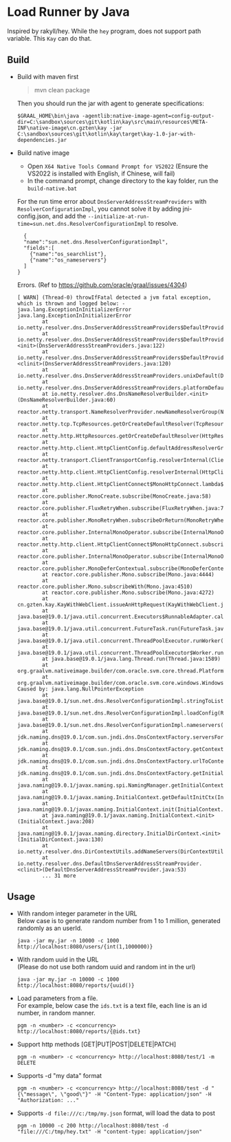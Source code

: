 # Load Runner by Java
Inspired by rakyll/hey. While the `hey` program, does not support path variable. This `Kay` can  do that.

## Build
- Build with maven first
  > mvn clean package
  > 
  Then you should run the jar with agent to generate specifications:
  ```
  $GRAAL_HOME\bin\java -agentlib:native-image-agent=config-output-dir=C:\sandbox\sources\git\kotlin\kay\src\main\resources\META-INF\native-image\cn.gzten\kay -jar C:\sandbox\sources\git\kotlin\kay\target\kay-1.0-jar-with-dependencies.jar
  ```
- Build native image
  - Open `X64 Native Tools Command Prompt for VS2022` (Ensure the VS2022 is installed with English, if Chinese, will fail)
  - In the command prompt, change directory to the kay folder, run the `build-native.bat`

  For the run time error about `DnsServerAddressStreamProviders` with `ResolverConfigurationImpl`, you cannot solve it by adding jni-config.json, and add the `--initialize-at-run-time=sun.net.dns.ResolverConfigurationImpl` to resolve.
  ```
    {
    "name":"sun.net.dns.ResolverConfigurationImpl",
    "fields":[
      {"name":"os_searchlist"},
      {"name":"os_nameservers"}
    ]
  }
  ```
  Errors. (Ref to https://github.com/oracle/graal/issues/4304)
  ```
  [ WARN] (Thread-0) throwIfFatal detected a jvm fatal exception, which is thrown and logged below: - java.lang.ExceptionInInitializerError
  java.lang.ExceptionInInitializerError
          at io.netty.resolver.dns.DnsServerAddressStreamProviders$DefaultProviderHolder$1.provider(DnsServerAddressStreamProviders.java:142)
          at io.netty.resolver.dns.DnsServerAddressStreamProviders$DefaultProviderHolder$1.<init>(DnsServerAddressStreamProviders.java:122)
          at io.netty.resolver.dns.DnsServerAddressStreamProviders$DefaultProviderHolder.<clinit>(DnsServerAddressStreamProviders.java:120)
          at io.netty.resolver.dns.DnsServerAddressStreamProviders.unixDefault(DnsServerAddressStreamProviders.java:109)
          at io.netty.resolver.dns.DnsServerAddressStreamProviders.platformDefault(DnsServerAddressStreamProviders.java:105)
          at io.netty.resolver.dns.DnsNameResolverBuilder.<init>(DnsNameResolverBuilder.java:60)
          at reactor.netty.transport.NameResolverProvider.newNameResolverGroup(NameResolverProvider.java:479)
          at reactor.netty.tcp.TcpResources.getOrCreateDefaultResolver(TcpResources.java:315)
          at reactor.netty.http.HttpResources.getOrCreateDefaultResolver(HttpResources.java:162)
          at reactor.netty.http.client.HttpClientConfig.defaultAddressResolverGroup(HttpClientConfig.java:395)
          at reactor.netty.transport.ClientTransportConfig.resolverInternal(ClientTransportConfig.java:225)
          at reactor.netty.http.client.HttpClientConfig.resolverInternal(HttpClientConfig.java:449)
          at reactor.netty.http.client.HttpClientConnect$MonoHttpConnect.lambda$subscribe$0(HttpClientConnect.java:265)
          at reactor.core.publisher.MonoCreate.subscribe(MonoCreate.java:58)
          at reactor.core.publisher.FluxRetryWhen.subscribe(FluxRetryWhen.java:77)
          at reactor.core.publisher.MonoRetryWhen.subscribeOrReturn(MonoRetryWhen.java:46)
          at reactor.core.publisher.InternalMonoOperator.subscribe(InternalMonoOperator.java:57)
          at reactor.netty.http.client.HttpClientConnect$MonoHttpConnect.subscribe(HttpClientConnect.java:272)
          at reactor.core.publisher.InternalMonoOperator.subscribe(InternalMonoOperator.java:64)
          at reactor.core.publisher.MonoDeferContextual.subscribe(MonoDeferContextual.java:55)
          at reactor.core.publisher.Mono.subscribe(Mono.java:4444)
          at reactor.core.publisher.Mono.subscribeWith(Mono.java:4510)
          at reactor.core.publisher.Mono.subscribe(Mono.java:4272)
          at cn.gzten.kay.KayWithWebClient.issueAnHttpRequest(KayWithWebClient.java:145)
          at java.base@19.0.1/java.util.concurrent.Executors$RunnableAdapter.call(Executors.java:577)
          at java.base@19.0.1/java.util.concurrent.FutureTask.run(FutureTask.java:317)
          at java.base@19.0.1/java.util.concurrent.ThreadPoolExecutor.runWorker(ThreadPoolExecutor.java:1144)
          at java.base@19.0.1/java.util.concurrent.ThreadPoolExecutor$Worker.run(ThreadPoolExecutor.java:642)
          at java.base@19.0.1/java.lang.Thread.run(Thread.java:1589)
          at org.graalvm.nativeimage.builder/com.oracle.svm.core.thread.PlatformThreads.threadStartRoutine(PlatformThreads.java:775)
          at org.graalvm.nativeimage.builder/com.oracle.svm.core.windows.WindowsPlatformThreads.osThreadStartRoutine(WindowsPlatformThreads.java:178)
  Caused by: java.lang.NullPointerException
          at java.base@19.0.1/sun.net.dns.ResolverConfigurationImpl.stringToList(ResolverConfigurationImpl.java:71)
          at java.base@19.0.1/sun.net.dns.ResolverConfigurationImpl.loadConfig(ResolverConfigurationImpl.java:138)
          at java.base@19.0.1/sun.net.dns.ResolverConfigurationImpl.nameservers(ResolverConfigurationImpl.java:161)
          at jdk.naming.dns@19.0.1/com.sun.jndi.dns.DnsContextFactory.serversForUrls(DnsContextFactory.java:149)
          at jdk.naming.dns@19.0.1/com.sun.jndi.dns.DnsContextFactory.getContext(DnsContextFactory.java:81)
          at jdk.naming.dns@19.0.1/com.sun.jndi.dns.DnsContextFactory.urlToContext(DnsContextFactory.java:120)
          at jdk.naming.dns@19.0.1/com.sun.jndi.dns.DnsContextFactory.getInitialContext(DnsContextFactory.java:64)
          at java.naming@19.0.1/javax.naming.spi.NamingManager.getInitialContext(NamingManager.java:732)
          at java.naming@19.0.1/javax.naming.InitialContext.getDefaultInitCtx(InitialContext.java:305)
          at java.naming@19.0.1/javax.naming.InitialContext.init(InitialContext.java:236)
          at java.naming@19.0.1/javax.naming.InitialContext.<init>(InitialContext.java:208)
          at java.naming@19.0.1/javax.naming.directory.InitialDirContext.<init>(InitialDirContext.java:130)
          at io.netty.resolver.dns.DirContextUtils.addNameServers(DirContextUtils.java:49)
          at io.netty.resolver.dns.DefaultDnsServerAddressStreamProvider.<clinit>(DefaultDnsServerAddressStreamProvider.java:53)
          ... 31 more
  ```

## Usage
- With random integer parameter in the URL  
  Below case is to generate random number from 1 to 1 million, generated randomly as an userId.
  ```
  java -jar my.jar -n 10000 -c 1000 http://localhost:8080/users/{int(1,1000000)}
  ```
- With random uuid in the URL  
  (Please do not use both random uuid and random int in the url)
  ```
  java -jar my.jar -n 10000 -c 1000 http://localhost:8080/reports/{uuid()}
  ```
- Load parameters from a file.  
  For example, below case the `ids.txt` is a text file, each line is an id number, in random manner.
  ```
  pgm -n <number> -c <concurrency> http://localhost:8080/reports/{@ids.txt}
  ```
- Support http methods [GET|PUT|POST|DELETE|PATCH]
  ```
  pgm -n <number> -c <concurrency> http://localhost:8080/test/1 -m DELETE
  ```
- Supports -d "my data" format
  ```
  pgm -n <number> -c <concurrency> http://localhost:8080/test -d "{\"message\", \"good\"}" -H "Content-Type: application/json" -H "Authorization: ..."
  ```

- Supports `-d file:///c:/tmp/my.json` format, will load the data to post
  ```
  pgm -n 10000 -c 200 http://localhost:8080/test -d "file:///C:/tmp/hey.txt" -H "content-type: application/json"
  ```
